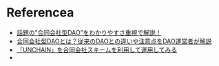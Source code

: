 # Referencea

- [話題の”合同会社型DAO”をわかりやすさ重視で解説！](https://unyte.team/news/llc-dao)
- [合同会社型DAOとは？従来のDAOとの違いや注意点をDAO運営者が解説](https://www.gaiax.co.jp/blog/llc-dao/)
- [「UNCHAIN」を合同会社スキームを利用して運用してみる](https://note.com/nextmerge/n/n52c9dd463360#9b1668a6-32ab-4b36-8914-4f099558d54b)
- 
